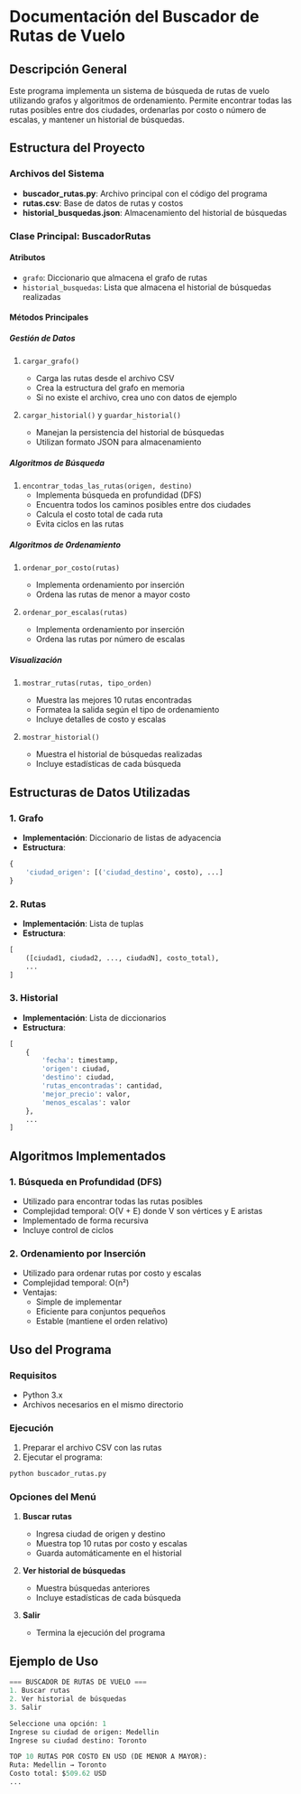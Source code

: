 # Documentación del Buscador de Rutas de Vuelo

## Descripción General

Este programa implementa un sistema de búsqueda de rutas de vuelo utilizando grafos y algoritmos de ordenamiento. Permite encontrar todas las rutas posibles entre dos ciudades, ordenarlas por costo o número de escalas, y mantener un historial de búsquedas.

## Estructura del Proyecto

### Archivos del Sistema

- **buscador_rutas.py**: Archivo principal con el código del programa
- **rutas.csv**: Base de datos de rutas y costos
- **historial_busquedas.json**: Almacenamiento del historial de búsquedas

### Clase Principal: BuscadorRutas

#### Atributos

- `grafo`: Diccionario que almacena el grafo de rutas
- `historial_busquedas`: Lista que almacena el historial de búsquedas realizadas

#### Métodos Principales

##### Gestión de Datos

1. `cargar_grafo()`
   - Carga las rutas desde el archivo CSV
   - Crea la estructura del grafo en memoria
   - Si no existe el archivo, crea uno con datos de ejemplo

2. `cargar_historial()` y `guardar_historial()`
   - Manejan la persistencia del historial de búsquedas
   - Utilizan formato JSON para almacenamiento

##### Algoritmos de Búsqueda

1. `encontrar_todas_las_rutas(origen, destino)`
   - Implementa búsqueda en profundidad (DFS)
   - Encuentra todos los caminos posibles entre dos ciudades
   - Calcula el costo total de cada ruta
   - Evita ciclos en las rutas

##### Algoritmos de Ordenamiento

1. `ordenar_por_costo(rutas)`
   - Implementa ordenamiento por inserción
   - Ordena las rutas de menor a mayor costo

2. `ordenar_por_escalas(rutas)`
   - Implementa ordenamiento por inserción
   - Ordena las rutas por número de escalas

##### Visualización

1. `mostrar_rutas(rutas, tipo_orden)`
   - Muestra las mejores 10 rutas encontradas
   - Formatea la salida según el tipo de ordenamiento
   - Incluye detalles de costo y escalas

2. `mostrar_historial()`
   - Muestra el historial de búsquedas realizadas
   - Incluye estadísticas de cada búsqueda

## Estructuras de Datos Utilizadas

### 1. Grafo

- **Implementación**: Diccionario de listas de adyacencia
- **Estructura**:

```python
{
    'ciudad_origen': [('ciudad_destino', costo), ...]
}
```

### 2. Rutas

- **Implementación**: Lista de tuplas
- **Estructura**:

```python
[
    ([ciudad1, ciudad2, ..., ciudadN], costo_total),
    ...
]
```

### 3. Historial

- **Implementación**: Lista de diccionarios
- **Estructura**:

```python
[
    {
        'fecha': timestamp,
        'origen': ciudad,
        'destino': ciudad,
        'rutas_encontradas': cantidad,
        'mejor_precio': valor,
        'menos_escalas': valor
    },
    ...
]
```

## Algoritmos Implementados

### 1. Búsqueda en Profundidad (DFS)

- Utilizado para encontrar todas las rutas posibles
- Complejidad temporal: O(V + E) donde V son vértices y E aristas
- Implementado de forma recursiva
- Incluye control de ciclos

### 2. Ordenamiento por Inserción

- Utilizado para ordenar rutas por costo y escalas
- Complejidad temporal: O(n²)
- Ventajas:
  - Simple de implementar
  - Eficiente para conjuntos pequeños
  - Estable (mantiene el orden relativo)

## Uso del Programa

### Requisitos

- Python 3.x
- Archivos necesarios en el mismo directorio

### Ejecución

1. Preparar el archivo CSV con las rutas
2. Ejecutar el programa:

```bash
python buscador_rutas.py
```

### Opciones del Menú

1. **Buscar rutas**
   - Ingresa ciudad de origen y destino
   - Muestra top 10 rutas por costo y escalas
   - Guarda automáticamente en el historial

2. **Ver historial de búsquedas**
   - Muestra búsquedas anteriores
   - Incluye estadísticas de cada búsqueda

3. **Salir**
   - Termina la ejecución del programa

## Ejemplo de Uso

```python
=== BUSCADOR DE RUTAS DE VUELO ===
1. Buscar rutas
2. Ver historial de búsquedas
3. Salir

Seleccione una opción: 1
Ingrese su ciudad de origen: Medellin
Ingrese su ciudad destino: Toronto

TOP 10 RUTAS POR COSTO EN USD (DE MENOR A MAYOR):
Ruta: Medellin → Toronto
Costo total: $509.62 USD
...
```
